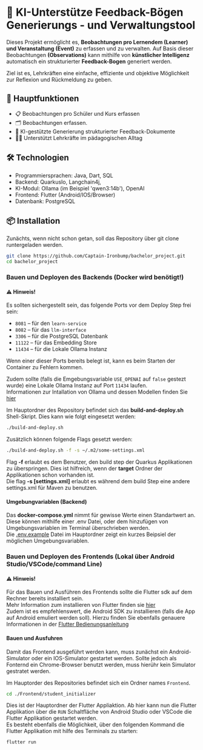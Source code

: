 # 🧠 KI-Unterstütze Feedback-Bögen Generierungs - und Verwaltungstool

Dieses Projekt ermöglicht es, **Beobachtungen pro Lernendem (Learner) und Veranstaltung (Event)** zu erfassen und zu verwalten. Auf Basis dieser Beobachtungen **(Observations)** kann mithilfe von **künstlicher Intelligenz** automatisch ein strukturierter **Feedback-Bogen** generiert werden.

Ziel ist es, Lehrkräften eine einfache, effiziente und objektive Möglichkeit zur Reflexion und Rückmeldung zu geben.

## 🚀 Hauptfunktionen

- 📋 Beobachtungen pro Schüler und Kurs erfassen
- 🗂️ Beobachtungen erfassen.
- 🤖 KI-gestützte Generierung strukturierter Feedback-Dokumente
- 🧑‍🏫 Unterstützt Lehrkräfte im pädagogischen Alltag

## 🛠️ Technologien

- Programmiersprachen: Java, Dart, SQL
- Backend: QuarkusIo, Langchain4j, 
- KI-Modul: Ollama (im Beispiel 'qwen3:14b'), OpenAI
- Frontend: Flutter (Android/IOS/Browser)
- Datenbank: PostgreSQL

## 📦 Installation

Zunächts, wenn nicht schon getan, soll das Repository über git clone runtergeladen werden.

```bash
git clone https://github.com/Captain-Ironbump/bachelor_project.git
cd bachelor_project
```
### Bauen und Deployen des Backends (Docker wird benötigt!)
#### ⚠️ Hinweis!
Es sollten sichergestellt sein, das folgende Ports vor dem Deploy Step frei sein:

- `8081` – für den `learn-service`
- `8082` – für das `llm-interface`
- `3306` – für die PostgreSQL Datenbank
- `11122` – für das Embedding Store
- `11434` – für die Lokale Ollama Instanz

Wenn einer dieser Ports bereits belegt ist, kann es beim Starten der Container zu Fehlern kommen.

Zudem sollte (falls die Emgebungsvariable `USE_OPENAI` auf `false` gestezt wurde) eine Lokale Ollama Instanz auf Port `11434` laufen.  
Informationen zur Intallation von Ollama und dessen Modellen finden Sie [hier](https://ollama.com/)

Im Hauptordner des Repository befindet sich das **build-and-deploy.sh** Shell-Skript.
Dies kann wie folgt eingesetzt werden:
```bash
./build-and-deploy.sh
```
Zusätzlich können folgende Flags gesetzt werden:
```bash
./build-and-deploy.sh -f -s ~/.m2/some-settings.xml
```
Flag **-f** erlaubt es dem Benutzer, den build step der Quarkus Applikationen zu überspringen. Dies ist hilfreich, wenn der **target** Ordner der Applikationen schon vorhanden ist.  
Die flag **-s [settings.xml]** erlaubt es während dem build Step eine andere settings.xml für Maven zu benutzen.

#### Umgebungvariablen (Backend)
Das **docker-compose.yml** nimmt für gewisse Werte einen Standartwert an. Diese können mithilfe einer .env Datei, oder dem hinzufügen von Umgebungsvariablen im Terminal überschrieben werden.  
Die [.env.example](./.env.example) Datei im Hauptordner zeigt ein kurzes Beipsiel der möglichen Umgebungsvariablen. 

### Bauen und Deployen des Frontends (Lokal über Android Studio/VSCode/command Line)
#### ⚠️ Hinweis!
Für das Bauen und Ausführen des Frontends sollte die Flutter sdk auf dem Rechner bereits installiert sein.  
Mehr Information zum installieren von Flutter finden sie [hier](https://docs.flutter.dev/get-started/install?categories=mvo,ar-vr,rmdy,web,mobile&categories=mvo,creative,ar-vr,rmdy,mobile&categories=mvo,creative,ar-vr,rmdy,web,mobile)  
Zudem ist es empfehlenswert, die Android SDK zu installieren (falls die App auf Android emuliert werden soll). Hierzu finden Sie ebenfalls genauere Informationen in der [Flutter Bedienungsanleitung](https://docs.flutter.dev/platform-integration/android/setup)

#### Bauen und Ausfuhren
Damit das Frontend ausgeführt werden kann, muss zunächst ein Android-Simulator oder ein IOS-Simulator gestartet werden. Sollte jedoch als Fonternd ein Chrome-Browser benutzt werden, muss hierühr kein Simulator gestratet werden.  

Im Hauptorder des Repositories befindet sich ein Ordner names `Frontend`.

```bash
cd ./Frontend/student_initializer
```
Dies ist der Hauptordner der Flutter Appliaktion. Ab hier kann nun die Flutter Applikation über die `RUN` Schaltfläche von Android Studio oder VSCode die Flutter Applikation gestartet werden.  
Es besteht ebenfalls die Möglichkeit, über den folgenden Kommand die Flutter Applikation mit hilfe des Terminals zu starten:
```bash
flutter run
```